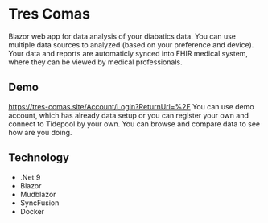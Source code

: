 # Tres Comas
Blazor web app for data analysis of your diabatics data. You can use multiple data sources to analyzed (based on your preference and device). Your data and reports are automaticly synced into FHIR medical system, where they can be viewed by medical professionals.

## Demo
https://tres-comas.site/Account/Login?ReturnUrl=%2F
You can use demo account, which has already data setup or you can register your own and connect to Tidepool by your own.
You can browse and compare data to see how are you doing.

## Technology
+ .Net 9 
+ Blazor
+ Mudblazor
+ SyncFusion
+ Docker
